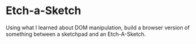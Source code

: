 # Etch-a-Sketch

Using what I learned about DOM manipulation, build a browser version of something between a sketchpad and an Etch-A-Sketch.
